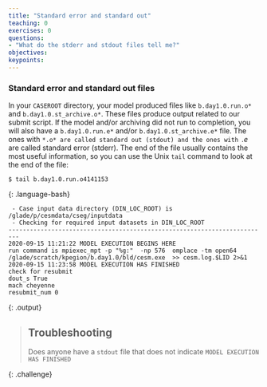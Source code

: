 ```yaml
---
title: "Standard error and standard out"
teaching: 0
exercises: 0 
questions:
- "What do the stderr and stdout files tell me?"
objectives:
keypoints:
---
```


### Standard error and standard out files

In your `CASEROOT` directory, your model produced files like `b.day1.0.run.o*` and `b.day1.0.st_archive.o*`.  These files produce output related to our submit script.  If the model and/or archiving did not run to completion, you will also have a `b.day1.0.run.e*` and/or `b.day1.0.st_archive.e*` file.  The ones with `*.o* are called standard out (stdout) and the ones with `*.e* are called standard error (stderr).  The end of the file usually contains the most useful information, so you can use the Unix `tail` command to look at the end of the file:

~~~
$ tail b.day1.0.run.o4141153
~~~
{: .language-bash}

~~~
 - Case input data directory (DIN_LOC_ROOT) is /glade/p/cesmdata/cseg/inputdata
 - Checking for required input datasets in DIN_LOC_ROOT
-------------------------------------------------------------------------
2020-09-15 11:21:22 MODEL EXECUTION BEGINS HERE
run command is mpiexec_mpt -p "%g:"  -np 576  omplace -tm open64  /glade/scratch/kpegion/b.day1.0/bld/cesm.exe  >> cesm.log.$LID 2>&1
2020-09-15 11:23:58 MODEL EXECUTION HAS FINISHED
check for resubmit
dout_s True
mach cheyenne
resubmit_num 0
~~~
{: .output}

> ## Troubleshooting
>
> Does anyone have a `stdout` file that does not indicate `MODEL EXECUTION HAS FINISHED`
>
{: .challenge}

